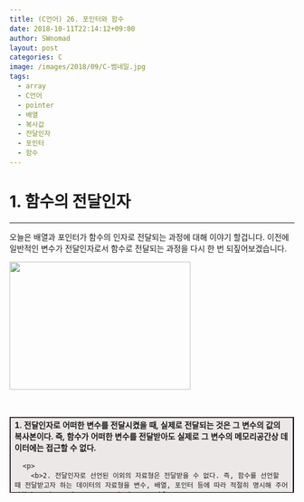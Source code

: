 ```yaml
---
title: (C언어) 26. 포인터와 함수
date: 2018-10-11T22:14:12+09:00
author: SWnomad
layout: post
categories: C
image: /images/2018/09/C-썸네일.jpg
tags:
  - array
  - C언어
  - pointer
  - 배열
  - 복사값
  - 전달인자
  - 포인터
  - 함수
---
```

# 1. 함수의 전달인자

* * *

오늘은 배열과 포인터가 함수의 인자로 전달되는 과정에 대해 이야기 할겁니다. 이전에 일반적인 변수가 전달인자로서 함수로 전달되는 과정을 다시 한 번 되짚어보겠습니다.

<img class="aligncenter wp-image-995" src="/images/2018/09/11.jpg" alt="" width="320" height="226" srcset="/images/2018/09/11.jpg 594w, /images/2018/09/11-300x212.jpg 300w" sizes="(max-width: 320px) 100vw, 320px" /> 

&nbsp;

<table style="height: 134px; width: 99.8788%; border-collapse: collapse; border-color: #000000; background-color: #ede8e8;" border="1">
  <tr style="height: 134px;">
    <td style="width: 99.8788%; height: 134px;">
      <b>1. 전달인자로 어떠한 변수를 전달시켰을 때, 실제로 전달되는 것은 그 변수의 값의 복사본이다. 즉, 함수가 어떠한 변수를 전달받아도 실제로 그 변수의 메모리공간상 데이터에는 접근할 수 없다.</b></p> 
      
      <p>
        <b>2. 전달인자로 선언된 이외의 자료형은 전달받을 수 없다. 즉, 함수를 선언할 때 전달받고자 하는 데이터의 자료형을 변수, 배열, 포인터 등에 따라 적절히 명시해 주어야한다. </b></td> </tr> </tbody> </table> 
        
        <p>
          &nbsp;
        </p>
        
        <p>
          다음 코드를 봅시다.
        </p>
        
        ~~~ c
#include <stdio.h>

double Div(int, int);

int main(void)
{
    int money = 10;
    int people = 20;
    
    double moneyperpeople = Div(money,people);
    
    printf("The money per 1 person : %f\n", moneyperpeople);
}

double Div(int num1, int num2)
{
    double result = (double)num1/(double)num2;
    
    return result;
}
~~~
        
        <p>
          실행결과
        </p>
        
        <p>
          <code>The money per 1 person : 0.500000<br />
계속하려면 아무 키나 누르십시오 . . . </code>
        </p>
        
        <p>
          위에서는 int형 변수 2개를 입력받아 두 번째 인자로 첫 번째 인자를 나눈 값을 반환시키는 Div 함수를 정의했습니다. 전달되는 인자는 함수에서 정의된 전달인자의 자료형과 일치하고 반환형도 일치합니다.
        </p>
        
        <p>
          &nbsp;
        </p>
        
        <p>
          &nbsp;
        </p>
        
        <h1>
          2. 포인터와 배열의 함수 전달
        </h1>
        
        <hr />
        
        <p>
          포인터나 배열도 함수의 인자로 전달할 수 있습니다.
        </p>
        
        ~~~ c
#include <stdio.h>

void Increase(int *);

int main(void)
{
    int age = 10;
    printf("The age is %d\n", age);
    
    Increase(&age);
    printf("The age is %d\n", age);
    
    Increase(&age);
    printf("The age is %d\n", age);
    
    return 0;
}

void Increase(int * num)
{
    (*num)++;
}
~~~
        
        <p>
          &nbsp;
        </p>
        
        <p>
          실행결과
        </p>
        
        <p>
          <code>The age is 10<br />
The age is 11<br />
The age is 12<br />
계속하려면 아무 키나 누르십시오 . . . </code>
        </p>
        
        <p>
          Increase 함수는 포인터를 전달인자로 받아 그 포인터가 가르키는 메모리공간의 주소값에 *연산자를 이용해 접근해서 데이터를 +1 증가시키는 연산을 합니다. 반환형은 없어 void를 썼습니다. main 함수에서 age 변수를 선언하면서 10으로 초기화 했습니다. 그리고 Increase함수에 age변수의 주소값을 전달해주면서 함수를 호출했습니다. 실행결과를 보시면 age값이 증가된 것이 보입니다. 실제로 age라는 이름의 메모리공간에 접근해서 데이터를 바꾼것입니다. 이런 일은 일반 변수로는 불가능합니다.
        </p>
        
        ~~~ c
#include <stdio.h>

void Increase(int);

int main(void)
{
    int age = 10;
    printf("The age is %d\n", age);
    
    Increase(age);
    printf("The age is %d\n", age);
    
    Increase(age);
    printf("The age is %d\n", age);
    
    return 0;
}

void Increase(int num)
{
    num++;
}
~~~
        
        <p>
          실행결과
        </p>
        
        <p>
          <code>The age is 10<br />
The age is 10<br />
The age is 10<br />
계속하려면 아무 키나 누르십시오 . . . </code>
        </p>
        
        <p>
          여기서 Increase 함수는 전달인자로 받은 값을 ++연산 시켜줍니다. 하지만 출력을 해보면 age의 값이 변하지 않은 것을 볼 수 있습니다. Increase 함수는 age라는 변수의 값인 10의 복사값을 전달받아 ++연산을 진행합니다. 그리고 함수의 호출이 끝이나는 동시에 메모리공간에서 사라집니다. 애초에 함수의 실행결과를 사용하려면 반환형을 가지는 형태로 함수의 반환형을 바꾼다음 함수를 호출하고 함수가 반환하는 값을 변수에 저장해두고 써먹던가 해야합니다. 다음과 같이 말입니다.
        </p>
        
        ~~~ c
#include <stdio.h>

int Increase(int);

int main(void)
{
    int age = 10;
    printf("The age is %d\n", age);
    
    age = Increase(age);
    printf("The age is %d\n", age);
    
    age = Increase(age);
    printf("The age is %d\n", age);
    
    return 0;
}

int Increase(int num)
{
    num++;
    
    return num;
}
~~~
        
        <p>
          실행결과
        </p>
        
        <p>
          <code>The age is 10<br />
The age is 11<br />
The age is 12<br />
계속하려면 아무 키나 누르십시오 . . . </code>
        </p>
        
        <p>
          반환형을 int로 바꾸고 age에 계속해서 반환되는 값을 저장해가며 age를 증가시킵니다. 이것이 일반 변수와 포인터의 차입니다. 일반변수는 그 복사값을 전달받기 때문에 직접적으로 데이터에 접근할 수 없습니다. 함수의 호출이 끝이나는 동시에 그 함수가 가지는 모든 변수는 할당되었던 메모리 공간에서 사라집니다. 물론 포인터형태로 전달받는 값도 복사된 값은 맞습니다. 하지만 주소값의 복사값입니다. 복사값이던 뭐던 주소를 알고있기때문에 그 주소를 참조하여 메모리공간에 접근해서 데이터를 바꾸는 것이 가능합니다.
        </p>
        
        <p>
          &nbsp;
        </p>
        
        <p>
          <img class="aligncenter wp-image-996" src="/images/2018/09/22.jpg" alt="" width="522" height="237" srcset="/images/2018/09/22.jpg 895w, /images/2018/09/22-300x136.jpg 300w, /images/2018/09/22-768x349.jpg 768w" sizes="(max-width: 522px) 100vw, 522px" />
        </p>
        
        <p>
          &nbsp;
        </p>
        
        <p>
          <img class="aligncenter wp-image-997" src="/images/2018/09/33.jpg" alt="" width="463" height="221" srcset="/images/2018/09/33.jpg 900w, /images/2018/09/33-300x143.jpg 300w, /images/2018/09/33-768x367.jpg 768w" sizes="(max-width: 463px) 100vw, 463px" />
        </p>
        
        <p>
          배열의 이름은 포인터라는 것을 우리는 알고 있습니다. 따라서 포인터를 전달인자로 받을 수 있다는 것은 배열도 함수에 전달이 가능하다는 것입니다.
        </p>
        
        ~~~ c
#include <stdio.h>

void Aging(int[], int);

int main(void)
{
    int people[5] = {10,31,44,9,12};
    int i;
    
    for(i = 0; i < sizeof(people)/sizeof(int); i++)
    {
        printf("%d\n", people[i]);
    }
    
    printf("\n");
    
    Aging(people, sizeof(people)/sizeof(int));
    
    for(i = 0; i < sizeof(people)/sizeof(int); i++)
    {
        printf("%d\n", people[i]);
    }
    
    return 0;
}

void Aging(int arr[], int length) //배열의 길이정보를 받을 length도 선언
{
    int i;
    
    for(i = 0; i<length; i++)
    {
        (arr[i])++;
    }
}
~~~
        
        <p>
          실행결과
        </p>
        
        <p>
          <code>10<br />
31<br />
44<br />
9<br />
12</code>
        </p>
        
        <p>
          <code><br />
11<br />
32<br />
45<br />
10<br />
13<br />
계속하려면 아무 키나 누르십시오 . . .</code>
        </p>
        
        <p>
          위 코드에서 함수를 정의할 때 전달인자부분에서 int arr[] 대신 int * arr를 사용해도 됩니다. 어차피 <b>배열이 인자로 전달 될 때 실제로 전달되는 정보는 배열의 가장 첫 번째 원소의 주소값</b>이기 때문입니다. 하지만 배열 자체의 전달목적이 클 때는 배열의 형태로 전달인자 부분을 선언해주는것이 코드의 가독성을 높이기때문에 상황에 따라 적절한 선언이 필요합니다.
        </p>
        
        <p>
          &nbsp;
        </p>
        
        <p>
          &nbsp;
        </p>
        
        <p>
          &nbsp;
        </p>
        
        <h1>
          3. 배열을 전달하면 배열의 주소값이 전달된다
        </h1>
        
        <hr />
        
        ~~~ c
#include <stdio.h>

void arrsize1(int * arr)
{
    printf("%d\n", sizeof(arr));
}

void arrsize2(int arr[])
{
    printf("%d\n", sizeof(arr));
}

int main(void)
{
    int arr[] = {1,2,3,4,5,6,7};
    
    arrsize1(arr);
    arrsize2(arr);
    
    return 0;
}
~~~
        
        <p>
          실행결과
        </p>
        
        <p>
          <code>4<br />
4<br />
계속하려면 아무 키나 누르십시오 . . . </code>
        </p>
        
        <p>
          전달인자로 받은 배열의 사이즈를 계산하는 함수 2 개를 정의하였습니다. 하나는 전달인자로 배열을 받고 다른 하나는 포인터변수를 받습니다. 하지만 둘 다 sizeof 연산을 통해 전달인자로 받은 것들의 byte 크기를 계산하여보면 4가 나옵니다. 배열은 int형 변수 7개를 가지고 있기때문에 총 메모리 크기가 28byte라서 28이 나오길 기대했는데 말입니다. 4가 나온 이유는 제 컴파일러는 메모리공간의 주소값을 표현하는데 32bit = 4byte를 사용하기 때문입니다. 이로부터 알 수 있는것은 <b>함수 내에서는 인자로 전달받은 배열의 길이를 계산할 수 없다는 겁니다. 왜냐하면 전달인자로 받는것은 배열이나 포인터나 동일하게 주소값을 전달받기 때문입니다. 전달되는 것은 배열 자체가 아닌 배열 이름이 가지는 주소값이었던 것입니다. 따라서 함수에 전달인자로 배열을 전달할 때에는 필요한 경우 배열의 길이도 같이 전달해주어야합니다.</b>
        </p>
        
        <p>
          오늘 말씀드린 내용을 정리해봅시다.
        </p>
        
        <table style="width: 100%; border-collapse: collapse; border-color: #000000; background-color: #ebebeb;" border="1">
          <tr>
            <td style="width: 100%;">
              1. 함수가 전달인자로 받는 것은 변수가 아닌 변수의 값의 복사본이다. 따라서 실제로 전달받은 변수의 메모리공간에는 접근할 수 없다.</p> 
              
              <p>
                2. 포인터의 형태로 전달인자를 선언하고 변수의 주소값을 넘겨받는 형태로 변수의 메모리에 직접적인 접근이 가능하다.
              </p>
              
              <p>
                3. 포인터나 배열도 함수의 전달인자를 통해 전달될 수 있다.
              </p>
              
              <p>
                4. 배열을 전달인자로 받을 때 실제로 받는 것은 배열의 이름, 즉 배열의 첫 번째 원소의 주소값이다. 이와 관련되어 배열이나 포인터변수를 전달인자로 넘겨받고 싶을 때 함수의 전달인자의 선언은 포인터나 배열 무엇으로 해도 된다.
              </p>
              
              <p>
                5. 함수 내에서는 배열의 길이를 계산할 수 없기때문에 필요하다면 배열의 길이를 넘겨받을 변수를 같이 선언해주어야한다.</td> </tr> </tbody> </table> 
                
                <p>
                  &nbsp;
                </p>
